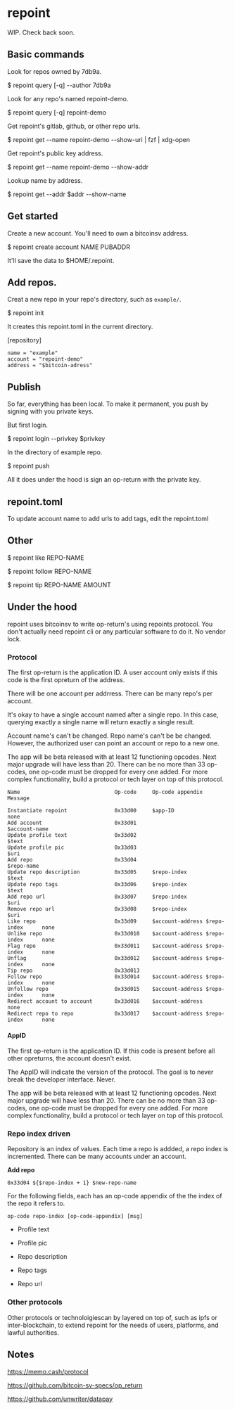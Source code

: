 # repoint

WIP. Check back soon.

## Basic commands

Look for repos owned by 7db9a.

$ repoint query [-q] --author 7db9a

Look for any repo's named repoint-demo.

$ repoint query [-q] repoint-demo

Get repoint's gitlab, github, or other repo urls.

$ repoint get --name repoint-demo --show-uri | fzf | xdg-open

Get repoint's public key address.

$ repoint get --name repoint-demo --show-addr

Lookup name by address.

$ repoint get --addr $addr --show-name

## Get started

Create a new account. You'll need to own a bitcoinsv address.

$ repoint create account NAME PUBADDR

It'll save the data to $HOME/.repoint.

## Add repos.

Creat a new repo in your repo's directory, such as `example/`.

$ repoint init

It creates this repoint.toml in the current directory.

[repository]
```
name = "example"
account = "repoint-demo"
address = "$bitcoin-adress"
```

## Publish 

So far, everything has been local. To make it permanent, you push by signing with you private keys.

But first login.

$ repoint login --privkey $privkey

In the directory of example repo.

$ repoint push

All it does under the hood is sign an op-return with the private key.

## repoint.toml

To update account name to add urls to add tags, edit the repoint.toml

## Other

$ repoint like REPO-NAME

$ repoint follow REPO-NAME

$ repoint tip REPO-NAME AMOUNT

## Under the hood

repoint uses bitcoinsv to write op-return's using repoints protocol. You don't actually need repoint cli or any particular software to do it. No vendor lock.

### Protocol

The first op-return is the application ID. A user account only exists if this code is the first opreturn of the address.

There will be one account per addrress. There can be many repo's per account.

It's okay to have a single account named after a single repo. In this case, querying exactly a single name will return exactly a single result.

Account name's can't be changed. Repo name's can't be be changed. However, the authorized user can point an account or repo to a new one.

The app will be beta released with at least 12 functioning opcodes. Next major upgrade will have less than 20. There can be no more than 33 op-codes, one op-code must be dropped for every one added. For more complex functionality, build a protocol or tech layer on top of this protocol.

```
Name                              Op-code     Op-code appendix                  Message

Instantiate repoint               0x33d00     $app-ID                           none
Add account                       0x33d01                                       $account-name
Update profile text               0x33d02                                       $text
Update profile pic                0x33d03                                       $uri
Add repo                          0x33d04                                       $repo-name
Update repo description           0x33d05     $repo-index                       $text
Update repo tags                  0x33d06     $repo-index                       $text
Add repo url                      0x33d07     $repo-index                       $uri
Remove repo url                   0x33d08     $repo-index                       $uri
Like repo                         0x33d09     $account-address $repo-index      none
Unlike repo                       0x33d010    $account-address $repo-index      none
Flag repo                         0x33d011    $account-address $repo-index      none
Unflag                            0x33d012    $account-address $repo-index      none
Tip repo                          0x33d013    
Follow repo                       0x33d014    $account-address $repo-index      none
Unfollow repo                     0x33d015    $account-address $repo-index      none
Redirect account to account       0x33d016    $account-address                  none
Redirect repo to repo             0x33d017    $account-address $repo-index      none
```

#### AppID

The first op-return is the application ID. If this code is present before all other opreturns, the account doesn't exist.

The AppID will indicate the version of the protocol. The goal is to never break the developer interface. Never.

The app will be beta released with at least 12 functioning opcodes. Next major upgrade will have less than 20. There can be no more than 33 op-codes, one op-code must be dropped for every one added. For more complex functionality, build a protocol or tech layer on top of this protocol.

### Repo index driven

Repository is an index of values. Each time a repo is addded, a repo index is incremented. There can be many accounts under an account.

**Add repo**

`0x33d04 ${$repo-index + 1} $new-repo-name`

For the following fields, each has an op-code appendix of the the index of the repo it refers to.

`op-code repo-index [op-code-appendix] [msg]`

* Profile text

* Profile pic

* Repo description

* Repo tags

* Repo url

### Other protocols

Other protocols or technoloigiescan by layered on top of, such as ipfs or inter-blockchain, to extend repoint for the needs of users, platforms, and lawful authorities.

## Notes

https://memo.cash/protocol

https://github.com/bitcoin-sv-specs/op_return

https://github.com/unwriter/datapay
